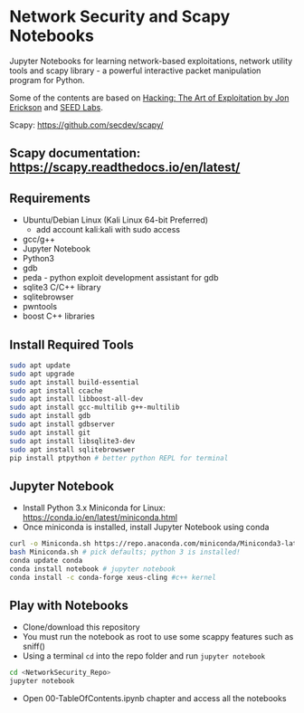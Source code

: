 # Network Security and Scapy Notebooks

Jupyter Notebooks for learning network-based exploitations, network utility tools and scapy library - a powerful interactive packet manipulation program for Python.

Some of the contents are based on [Hacking: The Art of Exploitation by Jon Erickson](https://www.amazon.com/Hacking-Art-Exploitation-Jon-Erickson/dp/1593271441/) and [SEED Labs](https://seedsecuritylabs.org/).

Scapy: https://github.com/secdev/scapy/

## Scapy documentation: https://scapy.readthedocs.io/en/latest/

## Requirements

- Ubuntu/Debian Linux (Kali Linux 64-bit Preferred)
  - add account kali:kali with sudo access
- gcc/g++
- Jupyter Notebook
- Python3
- gdb
- peda - python exploit development assistant for gdb
- sqlite3 C/C++ library
- sqlitebrowser
- pwntools
- boost C++ libraries

## Install Required Tools

```bash
sudo apt update
sudo apt upgrade
sudo apt install build-essential
sudo apt install ccache
sudo apt install libboost-all-dev
sudo apt install gcc-multilib g++-multilib
sudo apt install gdb
sudo apt install gdbserver
sudo apt install git
sudo apt install libsqlite3-dev
sudo apt install sqlitebrowswer
pip install ptpython # better python REPL for terminal
```

## Jupyter Notebook

- Install Python 3.x Miniconda for Linux: https://conda.io/en/latest/miniconda.html
- Once miniconda is installed, install Jupyter Notebook using conda

```bash
curl -o Miniconda.sh https://repo.anaconda.com/miniconda/Miniconda3-latest-Linux-x86_64.sh
bash Miniconda.sh # pick defaults; python 3 is installed!
conda update conda
conda install notebook # jupyter notebook
conda install -c conda-forge xeus-cling #c++ kernel
```

## Play with Notebooks

- Clone/download this repository
- You must run the notebook as root to use some scappy features such as sniff()
- Using a terminal `cd` into the repo folder and run `jupyter notebook`

```bash
cd <NetworkSecurity_Repo>
jupyter notebook
```
    
- Open 00-TableOfContents.ipynb chapter and access all the notebooks
